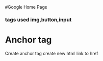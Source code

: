 #Google Home Page

### tags used img,button,input

# Anchor tag

Create anchor tag
create new html
link to href

